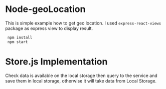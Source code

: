 # Node-geoLocation
This is simple example how to get geo location. 
I used `express-react-views` package as express view to display result. 

```
 npm install
 npm start
```
# Store.js Implementation 
Check data is available on the local storage then query to the service and save them in local storage, otherwise it will take data from Local Storage.
